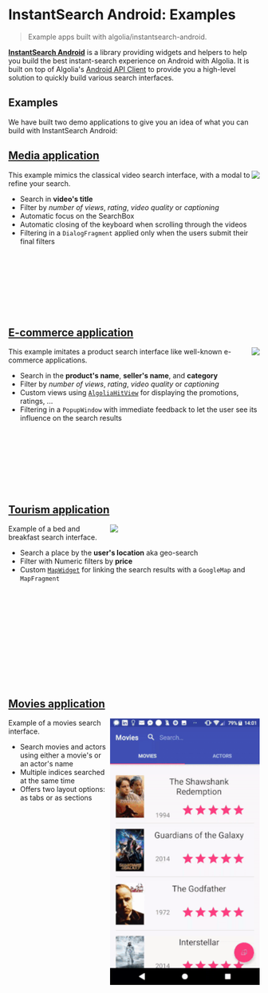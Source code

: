 # InstantSearch Android: Examples
>Example apps built with algolia/instantsearch-android.

[**InstantSearch Android**](https://github.com/algolia/instantsearch-android) is a library providing widgets and helpers to help you build the best instant-search experience on Android with Algolia.
It is built on top of Algolia's [Android API Client](https://github.com/algolia/algoliasearch-client-android) to provide you a high-level solution to quickly build various search interfaces.

## Examples
We have built two demo applications to give you an idea of what you can build with InstantSearch Android:

## [Media application](https://github.com/algolia/instantsearch-android-examples/tree/master/media)
<img src="./docs/media.gif" align="right"/>

This example mimics the classical video search interface, with a modal to refine your search.

- Search in **video's title**
- Filter by *number of views*, *rating*, *video quality* or *captioning* 
- Automatic focus on the SearchBox
- Automatic closing of the keyboard when scrolling through the videos
- Filtering in a `DialogFragment` applied only when the users submit their final filters

<br />
<br />
<br />
<br />
<br />
<br />
<br />

## [E-commerce application](https://github.com/algolia/instantsearch-android-examples/tree/master/ecommerce)
<img src="./docs/ecommerce.gif" align="right"/>

This example imitates a product search interface like well-known e-commerce applications.

- Search in the **product's name**, **seller's name**, and **category** 
- Filter by *number of views*, *rating*, *video quality* or *captioning* 
- Custom views using [`AlgoliaHitView`](https://github.com/algolia/instantsearch-android/blob/master/instantsearch/src/main/java/com/algolia/instantsearch/ui/views/AlgoliaHitView.java) for displaying the promotions, ratings, ...
- Filtering in a `PopupWindow` with immediate feedback to let the user see its influence on the search results

<br />
<br />
<br />
<br />
<br />
<br />
<br />

## [Tourism application](https://github.com/algolia/instantsearch-android-examples/tree/master/icebnb)
<img src="./docs/icebnb.gif" align="right" width="300"/>

Example of a bed and breakfast search interface.

- Search a place by the **user's location** aka geo-search
- Filter with Numeric filters by **price**
- Custom [`MapWidget`](https://github.com/algolia/instantsearch-android-examples/blob/master/icebnb/src/main/java/com/algolia/instantsearch/examples/icebnb/widgets/MapWidget.java) for linking the search results with a `GoogleMap` and `MapFragment`


<br />
<br />
<br />
<br />
<br />
<br />
<br />
<br />
<br />
<br />
<br />

## [Movies application](https://github.com/algolia/instantsearch-android-examples/tree/master/movies)
<img src="./docs/movies.gif" align="right" width="300"/>

Example of a movies search interface.

- Search movies and actors using either a movie's or an actor's name
- Multiple indices searched at the same time
- Offers two layout options: as tabs or as sections
